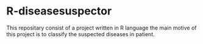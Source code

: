 # R-diseasesuspector
This repositary consist of a project written in R language the main motive of this project is to classify the suspected diseases in patient.
